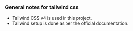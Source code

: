 ### General notes for tailwind css

- Tailwind CSS v4 is used in this project.
- Tailwind setup is done as per the official documentation.